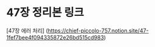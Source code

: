 # 47장 정리본 링크

[47장 에러 처리] (https://chief-piccolo-757.notion.site/47-1fef7bee4f094335872e26bd515cd983)
